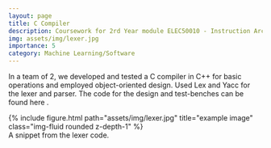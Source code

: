 ```yaml
---
layout: page
title: C Compiler
description: Coursework for 2rd Year module ELEC50010 - Instruction Architectures and Compilers
img: assets/img/lexer.jpg
importance: 5
category: Machine Learning/Software
---
```


In a team of 2, we developed and tested a C compiler in C++ for basic operations and employed object-oriented design. Used Lex and Yacc for the lexer and parser. The code for the design and test-benches can be found here .


<div class="row">
    <div class="col-sm mt-3 mt-md-0">
        {% include figure.html path="assets/img/lexer.jpg" title="example image" class="img-fluid rounded z-depth-1" %}
    </div>
</div>
<div class="caption">
A snippet from the lexer code. 
</div>